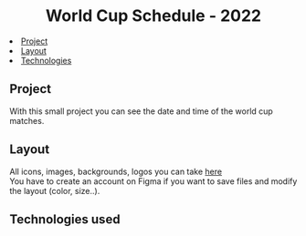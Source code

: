 <h1 align="center"> World Cup Schedule - 2022 </h1>

<li> <a href="#project">Project</a>
<li> <a href="#layout">Layout</a>
<li> <a href="#technologies">Technologies</a>



## Project
With this small project you can see the date and time of the world cup matches.


## Layout 
All icons, images, backgrounds, logos you can take <a href="https://www.figma.com/file/NNWTIgAsceT5Kjtu9HdHlr/Calend%C3%A1rio-de-Jogos-(Community)?node-id=0%3A1">here</a> </br>
You have to create an account on Figma if you want to save files and modify the layout (color, size..).  

## Technologies used 
